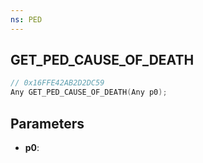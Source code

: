 ```yaml
---
ns: PED
---
```

## GET_PED_CAUSE_OF_DEATH

```c
// 0x16FFE42AB2D2DC59
Any GET_PED_CAUSE_OF_DEATH(Any p0);
```

## Parameters
* **p0**:
